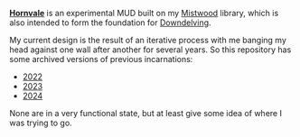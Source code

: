 [**Hornvale**](https://github.com/hornvale/hornvale) is an experimental MUD built on my [Mistwood](https://github.com/ndouglas/mistwood/) library, which is also intended to form the foundation for [Downdelving](https://github.com/downdelving).

My current design is the result of an iterative process with me banging my head against one wall after another for several years. So this repository has some archived versions of previous incarnations:
- [2022](https://github.com/hornvale/hornvale-2022)
- [2023](https://github.com/hornvale/hornvale-2023)
- [2024](https://github.com/hornvale/hornvale-2024)

None are in a very functional state, but at least give some idea of where I was trying to go.
